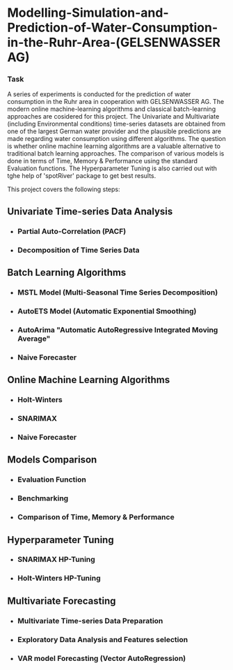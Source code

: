 # Modelling-Simulation-and-Prediction-of-Water-Consumption-in-the-Ruhr-Area-(GELSENWASSER AG)


### Task

A series of experiments is conducted for the prediction of water consumption in the Ruhr area in cooperation with GELSENWASSER AG. The modern online machine-learning algorithms and classical batch-learning approaches are cosidered for this project. The Univariate and Multivariate (including Environmental conditions) time-series datasets are obtained from one of the largest German water provider and the plausible predictions are made regarding water consumption using different algorithms. The question is whether online machine learning algorithms are a valuable alternative to traditional batch learning approaches. The comparison of various models is done in terms of Time, Memory & Performance using the standard Evaluation functions. The Hyperparameter Tuning is also carried out with tghe help of 'spotRiver' package to get best results.

This project covers the following steps:

## Univariate Time-series Data Analysis


* ### Partial Auto-Correlation (PACF)

* ### Decomposition of Time Series Data

## Batch Learning Algorithms

* ### MSTL Model (Multi-Seasonal Time Series Decomposition)

* ### AutoETS Model (Automatic Exponential Smoothing)

* ### AutoArima "Automatic AutoRegressive Integrated Moving Average"

* ### Naive Forecaster

## Online Machine Learning Algorithms

* ### Holt-Winters

* ### SNARIMAX

* ### Naive Forecaster

## Models Comparison

* ### Evaluation Function

* ### Benchmarking

* ### Comparison of Time, Memory & Performance

## Hyperparameter Tuning

* ### SNARIMAX HP-Tuning

* ### Holt-Winters HP-Tuning

## Multivariate Forecasting

* ### Multivariate Time-series Data Preparation

* ### Exploratory Data Analysis and Features selection

* ### VAR model Forecasting (Vector AutoRegression)


